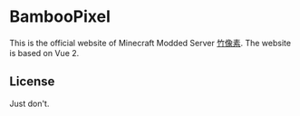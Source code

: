 # BambooPixel

This is the official website of Minecraft Modded Server [竹像素](https://zhuxs.cn). The website is based on Vue 2.

## License

Just don't.
